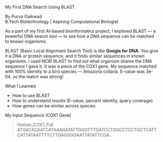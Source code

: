 My First DNA Search Using BLAST

By Purva Gaikwad  
B.Tech Biotechnology | Aspiring Computational Biologist




As a part of my first AI-based bioinformatics project, 
I explored BLAST — a powerful DNA search tool — to see how a DNA sequence can be matched to known organisms.

BLAST (Basic Local Alignment Search Tool) is like **Google for DNA**.
You give it a DNA or protein sequence, and it finds similar sequences in known organisms.
I used NCBI BLAST to find out what organism shares the DNA sequence I gave it. It was a piece of the COX1 gene.
My sequence matched with 100% identity to a bird species — Amazona collaria. E-value was 3e-04, so the match was strong!

What I Learned
- How to use BLAST
- How to understand results (E-value, percent identity, query coverage)
- How genes can be similar across species


My Input Sequence (COX1 Gene)

>Human_COX1_Full
ATGACACAATCATAAAGATATTGGGTTTGATCCTGGCCTCCTGCTCATTCATTATAATTTTCTTGAGGGGAATTATATTCGA...
